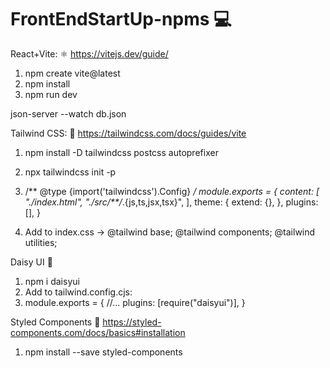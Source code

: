 # FrontEndStartUp-npms 💻

React+Vite: ⚛️
https://vitejs.dev/guide/

1. npm create vite@latest
2. npm install
3. npm run dev

json-server --watch db.json

Tailwind CSS: 🎨
https://tailwindcss.com/docs/guides/vite

1. npm install -D tailwindcss postcss autoprefixer 
2.  npx tailwindcss init -p

3. /** @type {import('tailwindcss').Config} */
module.exports = {
  content: [
    "./index.html",
    "./src/**/*.{js,ts,jsx,tsx}",
  ],
  theme: {
    extend: {},
  },
  plugins: [],
}

4. Add to index.css ->
@tailwind base;
@tailwind components;
@tailwind utilities;

Daisy UI 🌻

1. npm i daisyui
2. Add to tailwind.config.cjs:
2. module.exports = {
  //...
  plugins: [require("daisyui")],
}

Styled Components 💅
https://styled-components.com/docs/basics#installation
1. npm install --save styled-components
